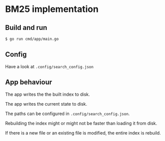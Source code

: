 # BM25 implementation

## Build and run

```bash
$ go run cmd/app/main.go
```

## Config

Have a look at `.config/search_config.json`

## App behaviour 

The app writes the the built index to disk.

The app writes the current state to disk.

The paths can be configured in `.config/search_config.json`.

Rebuilding the index might or might not be faster than loading it from disk.

If there is a new file or an existing file is modified, the entire index is rebuild.